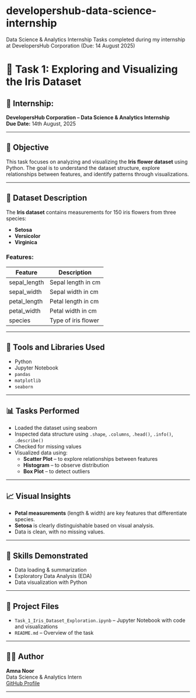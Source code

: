 # developershub-data-science-internship
Data Science &amp; Analytics Internship Tasks completed during my internship at DevelopersHub Corporation (Due: 14 August 2025)


# 🌸 Task 1: Exploring and Visualizing the Iris Dataset

## 📌 Internship:
**DevelopersHub Corporation – Data Science & Analytics Internship**  
**Due Date:** 14th August, 2025

---

## 🎯 Objective

This task focuses on analyzing and visualizing the **Iris flower dataset** using Python. The goal is to understand the dataset structure, explore relationships between features, and identify patterns through visualizations.

---

## 📂 Dataset Description

The **Iris dataset** contains measurements for 150 iris flowers from three species:

- **Setosa**
- **Versicolor**
- **Virginica**

### Features:

| Feature        | Description               |
|----------------|---------------------------|
| sepal_length   | Sepal length in cm        |
| sepal_width    | Sepal width in cm         |
| petal_length   | Petal length in cm        |
| petal_width    | Petal width in cm         |
| species        | Type of iris flower       |

---

## 🔧 Tools and Libraries Used

- Python
- Jupyter Notebook
- `pandas`
- `matplotlib`
- `seaborn`

---

## 📊 Tasks Performed

- Loaded the dataset using seaborn
- Inspected data structure using `.shape`, `.columns`, `.head()`, `.info()`, `.describe()`
- Checked for missing values
- Visualized data using:
  - **Scatter Plot** – to explore relationships between features
  - **Histogram** – to observe distribution
  - **Box Plot** – to detect outliers

---

## 📈 Visual Insights

- **Petal measurements** (length & width) are key features that differentiate species.
- **Setosa** is clearly distinguishable based on visual analysis.
- Data is clean, with no missing values.

---

## 🧠 Skills Demonstrated

- Data loading & summarization
- Exploratory Data Analysis (EDA)
- Data visualization with Python

---

## 📁 Project Files

- `Task_1_Iris_Dataset_Exploration.ipynb` – Jupyter Notebook with code and visualizations
- `README.md` – Overview of the task

---

## 🙋‍♀️ Author

**Amna Noor**  
Data Science & Analytics Intern  
[GitHub Profile]()

---

